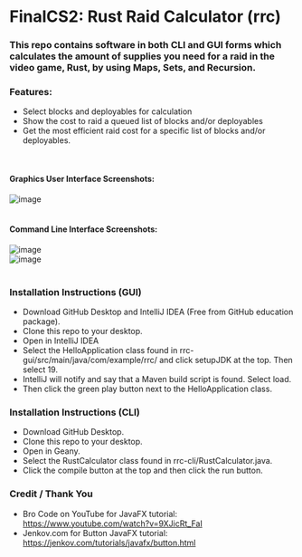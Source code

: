 # FinalCS2: Rust Raid Calculator (rrc)

### This repo contains software in both CLI and GUI forms which calculates the amount of supplies you need for a raid in the video game, Rust, by using Maps, Sets, and Recursion.

### Features:
- Select blocks and deployables for calculation
- Show the cost to raid a queued list of blocks and/or deployables
- Get the most efficient raid cost for a specific list of blocks and/or deployables.
</br>

#### Graphics User Interface Screenshots:
![image](https://github.com/cs-olympic/finalcs2-RileyW05/blob/main/GUI.PNG?raw=true) </br>
</br>
#### Command Line Interface Screenshots:
![image](https://github.com/cs-olympic/finalcs2-RileyW05/blob/main/CLI1.PNG?raw=true) </br>
![image](https://github.com/cs-olympic/finalcs2-RileyW05/blob/main/CLI2.PNG?raw=true) </br>
</br>

### Installation Instructions (GUI)
  - Download GitHub Desktop and IntelliJ IDEA (Free from GitHub education package).
  - Clone this repo to your desktop.
  - Open in IntelliJ IDEA
  - Select the HelloApplication class found in rrc-gui/src/main/java/com/example/rrc/ and click setupJDK at the top. Then select 19.
  - IntelliJ will notify and say that a Maven build script is found. Select load.
  - Then click the green play button next to the HelloApplication class.
  
  ### Installation Instructions (CLI)
  - Download GitHub Desktop.
  - Clone this repo to your desktop.
  - Open in Geany.
  - Select the RustCalculator class found in rrc-cli/RustCalculator.java.
  - Click the compile button at the top and then click the run button.
  
### Credit / Thank You
  - Bro Code on YouTube for JavaFX tutorial: https://www.youtube.com/watch?v=9XJicRt_FaI
  - Jenkov.com for Button JavaFX tutorial: https://jenkov.com/tutorials/javafx/button.html
